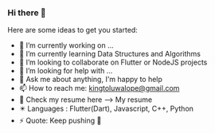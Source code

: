### Hi there 👋

Here are some ideas to get you started:

- 🔭 I’m currently working on ...
- 🌱 I’m currently learning Data Structures and Algorithms
- 👯 I’m looking to collaborate on Flutter or NodeJS projects
- 🤔 I’m looking for help with ...
- 💬 Ask me about anything, I'm happy to help 
- 📫 How to reach me: kingtoluwalope@gmail.com
- 📄 Check my resume here --> My resume
- ✴️ Languages : Flutter(Dart), Javascript, C++, Python
- ⚡ Quote: Keep pushing 🍷

